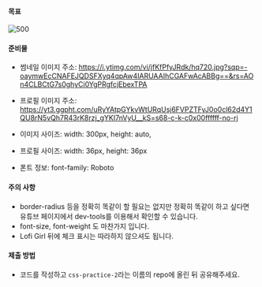 
#### 목표
![500](https://i.imgur.com/F2Rac23.png)


#### 준비물

- 썸네일 이미지 주소: https://i.ytimg.com/vi/jfKfPfyJRdk/hq720.jpg?sqp=-oaymwEcCNAFEJQDSFXyq4qpAw4IARUAAIhCGAFwAcABBg==&rs=AOn4CLBCtG7s0ghyCi0YgPRgfcjEbexTPA

- 프로필 이미지 주소: https://yt3.ggpht.com/uRyYAtpGYkvWtURqUsj6FVPZTFyJ0o0cl62d4Y1QU8rN5vQh7R43rK8rzj_gYKI7nVyU__kS=s68-c-k-c0x00ffffff-no-rj

- 이미지 사이즈: width: 300px, height: auto,

- 프로필 사이즈: width: 36px, height: 36px

- 폰트 정보: font-family: Roboto


#### 주의 사항

- border-radius 등을 정확히 똑같이 할 필요는 없지만 정확히 똑같이 하고 싶다면 유튜브 페이지에서 dev-tools를 이용해서 확인할 수 있습니다.
- font-size, font-weight 도 마찬가지 입니다.
- Lofi Girl 뒤에 체크 표시는 따라하지 않으셔도 됩니다.

#### 제출 방법

- 코드를 작성하고 `css-practice-2`라는 이름의 repo에 올린 뒤 공유해주세요.